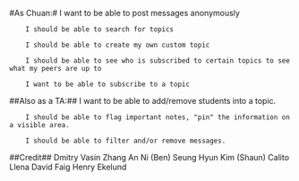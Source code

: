 #As Chuan:#
		I want to be able to post messages anonymously 
		
		I should be able to search for topics
		
		I should be able to create my own custom topic
		
		I should be able to see who is subscribed to certain topics to see what my peers are up to
		
		I want to be able to subscribe to a topic 
		

##Also as a TA:##
		I want to be able to add/remove students into a topic.
		
		I should be able to flag important notes, "pin" the information on a visible area.
		
		I should be able to filter and/or remove messages.

##Credit##
	Dmitry Vasin
	Zhang An Ni (Ben)
	Seung Hyun Kim (Shaun)
	Calito Llena
	David Faig
	Henry Ekelund
